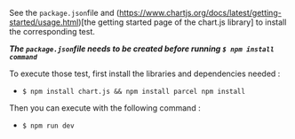 See the `package.json`file and (https://www.chartjs.org/docs/latest/getting-started/usage.html)[the getting started page of the chart.js library] to install the corresponding test.  
  
***The `package.json`file needs to be created before running `$ npm install command`***
  
To execute those test, first install the libraries and dependencies needed :
 - `$ npm install chart.js && npm install parcel npm install`  

Then you can execute with the following command :
 - `$ npm run dev`
